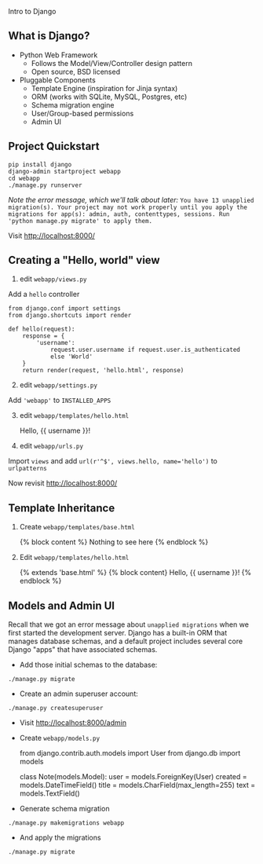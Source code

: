  Intro to Django 

## What is Django?

- Python Web Framework
    - Follows the Model/View/Controller design pattern
    - Open source, BSD licensed
- Pluggable Components
   - Template Engine (inspiration for Jinja syntax)
   - ORM (works with SQLite, MySQL, Postgres, etc)
   - Schema migration engine
   - User/Group-based permissions
   - Admin UI

## Project Quickstart

    pip install django
    django-admin startproject webapp
    cd webapp
    ./manage.py runserver

*Note the error message, which we'll talk about later:* `You have 13 unapplied migration(s). Your project may not work properly until you apply the migrations for app(s): admin, auth, contenttypes, sessions.
Run 'python manage.py migrate' to apply them.`

Visit <http://localhost:8000/>

## Creating a "Hello, world" view

1) edit `webapp/views.py`
    
Add a `hello` controller
    
    from django.conf import settings
    from django.shortcuts import render

    def hello(request):
        response = { 
            'username': 
                request.user.username if request.user.is_authenticated 
                else 'World' 
        }
        return render(request, 'hello.html', response)

2) edit `webapp/settings.py`

Add `'webapp'` to `INSTALLED_APPS`

3) edit `webapp/templates/hello.html`

    <!DOCTYPE html>
    <html>
    <body>
    Hello, {{ username }}!
    </body>
    </html>

4) edit `webapp/urls.py`
    
Import `views` and add `url(r'^$', views.hello, name='hello')` to `urlpatterns`
    
Now revisit <http://localhost:8000/>

## Template Inheritance

1) Create `webapp/templates/base.html`

    <!DOCTYPE html>
    <html>
    <body>
    {% block content %}
    Nothing to see here
    {% endblock %}
    </body>
    </html>

2) Edit `webapp/templates/hello.html`

    {% extends 'base.html' %}
    {% block content}
    Hello, {{ username }}!
    {% endblock %}
 
## Models and Admin UI

Recall that we got an error message about `unapplied migrations` when we first started the development server. Django has a built-in ORM that manages database schemas, and a default project includes several core Django "apps" that have associated schemas. 

- Add those initial schemas to the database:

`./manage.py migrate`

- Create an admin superuser account:

`./manage.py createsuperuser`

- Visit <http://localhost:8000/admin>

- Create `webapp/models.py`

    from django.contrib.auth.models import User
    from django.db import models

    class Note(models.Model):
        user = models.ForeignKey(User)
        created = models.DateTimeField()
        title = models.CharField(max_length=255)
        text = models.TextField()

- Generate schema migration

`./manage.py makemigrations webapp`

- And apply the migrations

`./manage.py migrate`

